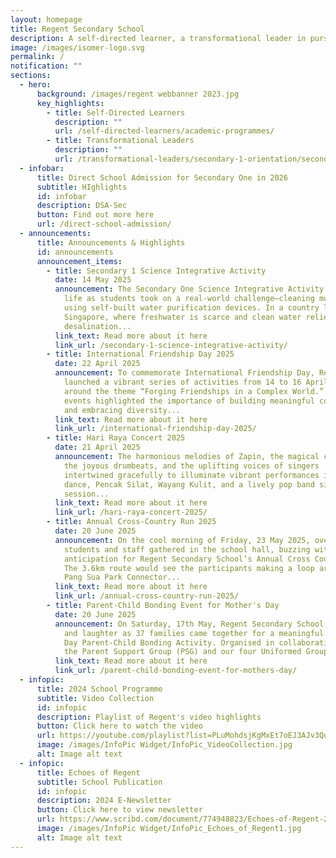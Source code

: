 ```yaml
---
layout: homepage
title: Regent Secondary School
description: A self-directed learner, a transformational leader in pursuit of excellence.
image: /images/isomer-logo.svg
permalink: /
notification: ""
sections:
  - hero:
      background: /images/regent webbanner 2023.jpg
      key_highlights:
        - title: Self-Directed Learners
          description: ""
          url: /self-directed-learners/academic-programmes/
        - title: Transformational Leaders
          description: ""
          url: /transformational-leaders/secondary-1-orientation/secondary-1-orientation-2024/
  - infobar:
      title: Direct School Admission for Secondary One in 2026
      subtitle: HIghlights
      id: infobar
      description: DSA-Sec
      button: Find out more here
      url: /direct-school-admission/
  - announcements:
      title: Announcements & Highlights
      id: announcements
      announcement_items:
        - title: Secondary 1 Science Integrative Activity
          date: 14 May 2025
          announcement: The Secondary One Science Integrative Activity brought science to
            life as students took on a real-world challenge—cleaning muddy water
            using self-built water purification devices. In a country like
            Singapore, where freshwater is scarce and clean water relies on
            desalination...
          link_text: Read more about it here
          link_url: /secondary-1-science-integrative-activity/
        - title: International Friendship Day 2025
          date: 22 April 2025
          announcement: To commemorate International Friendship Day, Regent Secondary
            launched a vibrant series of activities from 14 to 16 April, centred
            around the theme “Forging Friendships in a Complex World.” The
            events highlighted the importance of building meaningful connections
            and embracing diversity...
          link_text: Read more about it here
          link_url: /international-friendship-day-2025/
        - title: Hari Raya Concert 2025
          date: 21 April 2025
          announcement: The harmonious melodies of Zapin, the magical chimes of Gamelan,
            the joyous drumbeats, and the uplifting voices of singers
            intertwined gracefully to illuminate vibrant performances in Malay
            dance, Pencak Silat, Wayang Kulit, and a lively pop band sing-along
            session...
          link_text: Read more about it here
          link_url: /hari-raya-concert-2025/
        - title: Annual Cross-Country Run 2025
          date: 20 June 2025
          announcement: On the cool morning of Friday, 23 May 2025, over a thousand
            students and staff gathered in the school hall, buzzing with
            anticipation for Regent Secondary School’s Annual Cross Country Run.
            The 3.6km route would see the participants making a loop around the
            Pang Sua Park Connector...
          link_text: Read more about it here
          link_url: /annual-cross-country-run-2025/
        - title: Parent-Child Bonding Event for Mother's Day
          date: 20 June 2025
          announcement: On Saturday, 17th May, Regent Secondary School was abuzz with joy
            and laughter as 37 families came together for a meaningful Mother’s
            Day Parent-Child Bonding Activity. Organised in collaboration with
            the Parent Support Group (PSG) and our four Uniformed Groups...
          link_text: Read more about it here
          link_url: /parent-child-bonding-event-for-mothers-day/
  - infopic:
      title: 2024 School Programme
      subtitle: Video Collection
      id: infopic
      description: Playlist of Regent's video highlights
      button: Click here to watch the video
      url: https://youtube.com/playlist?list=PLuMohdsjKgMxEt7oEJ3AJv3QdFJlNwxqA&si=oNn09CmJt_QveLe7
      image: /images/InfoPic Widget/InfoPic_VideoCollection.jpg
      alt: Image alt text
  - infopic:
      title: Echoes of Regent
      subtitle: School Publication
      id: infopic
      description: 2024 E-Newsletter
      button: Click here to view newsletter
      url: https://www.scribd.com/document/774948823/Echoes-of-Regent-2024
      image: /images/InfoPic Widget/InfoPic_Echoes_of_Regent1.jpg
      alt: Image alt text
---
```

